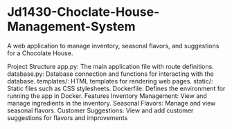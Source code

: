 # Jd1430-Choclate-House-Management-System
A web application to manage inventory, seasonal flavors, and suggestions for a Chocolate House.

Project Structure
app.py: The main application file with route definitions.
database.py: Database connection and functions for interacting with the database.
templates/: HTML templates for rendering web pages.
static/: Static files such as CSS stylesheets.
Dockerfile: Defines the environment for running the app in Docker.
Features
Inventory Management: View and manage ingredients in the inventory.
Seasonal Flavors: Manage and view seasonal flavors.
Customer Suggestions: View and add customer suggestions for flavors and improvements
